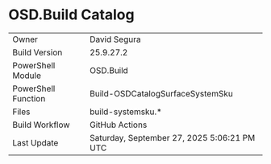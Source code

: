 ﻿# OSD.Build Catalog

| | |
|-|-|
| Owner | David Segura |
| Build Version | 25.9.27.2 |
| PowerShell Module | OSD.Build |
| PowerShell Function | Build-OSDCatalogSurfaceSystemSku |
| Files | build-systemsku.* |
| Build Workflow | GitHub Actions |
| Last Update | Saturday, September 27, 2025 5:06:21 PM UTC |
